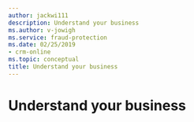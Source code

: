 ```yaml
---
author: jackwi111
description: Understand your business
ms.author: v-jowigh
ms.service: fraud-protection
ms.date: 02/25/2019
- crm-online
ms.topic: conceptual
title: Understand your business
---
```



# Understand your business
